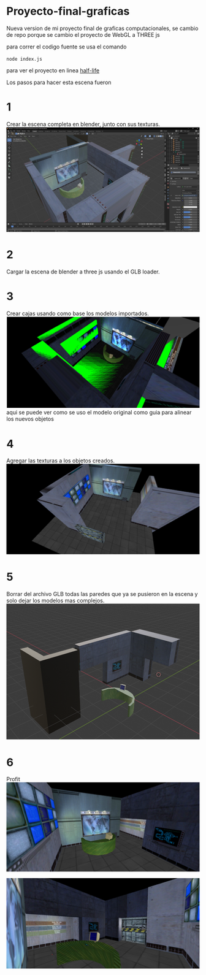 # Proyecto-final-graficas
Nueva version de mi proyecto final de graficas computacionales, se cambio de repo porque se cambio el proyecto de WebGL a THREE js

para correr el codigo fuente se usa el comando

`node index.js`

para ver el proyecto en linea
[half-life](https://proyecto-final-graficas-hl.web.app/)

Los pasos para hacer esta escena fueron
# 1
Crear la escena completa en blender, junto con sus texturas.
![Escena en blender](/images/blender.png)
# 2
Cargar la escena de blender a three js usando el GLB loader.
# 3
Crear cajas usando como base los modelos importados.
![Overlap de texturs](/images/green-overlap.png)
aqui se puede ver como se uso el modelo original como guia para alinear los nuevos objetos
# 4
Agregar las texturas a los objetos creados.
![Overlap de texturs](/images/pre-import.png)
# 5
Borrar del archivo GLB todas las paredes que ya se pusieron en la escena y solo dejar los modelos mas complejos.
![los modelos importados](/images/import.png)
# 6
Profit
![final image](/images/final.png)

![final image 2](/images/final2.png)
